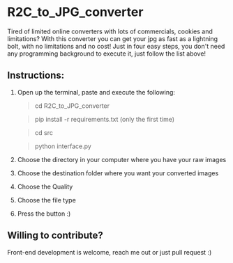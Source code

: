 # R2C_to_JPG_converter
Tired of limited online converters with lots of commercials, cookies and limitations? 
With this converter you can get your jpg as fast as a lightning bolt, with no limitations and no cost!
Just in four easy steps, you don't need any programming background to execute it, just follow the list above!
## Instructions:
1. Open up the terminal, paste and execute the following:

   
    >cd R2C_to_JPG_converter
    
    >pip install -r requirements.txt (only the first time)

    >cd src
    
    >python interface.py

3. Choose the directory in your computer where you have your raw images
4. Choose the destination folder where you want your converted images
5. Choose the Quality
6. Choose the file type
7. Press the button :)


## Willing to contribute?
Front-end development is welcome, reach me out or just pull request :)
